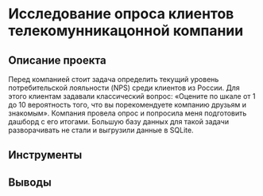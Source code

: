 # Исследование опроса клиентов телекомунникацонной компании
## Описание проекта
Перед компанией стоит задача определить текущий уровень потребительской лояльности (NPS) среди клиентов из России. Для этого клиентам задавали классический вопрос: «Оцените по шкале от 1 до 10 вероятность того, что вы порекомендуете компанию друзьям и знакомым». Компания провела опрос и попросила меня подготовить дашборд с его итогами. Большую базу данных для такой задачи разворачивать не стали и выгрузили данные в SQLite.
## Инструменты
## Выводы
